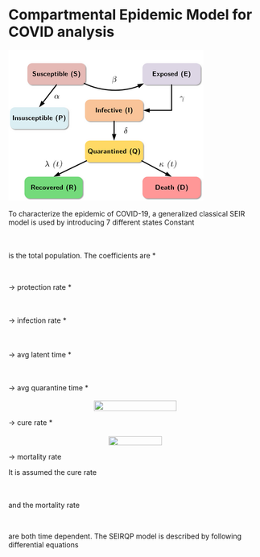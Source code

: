 
# Compartmental Epidemic Model for COVID analysis
![seirqdp model](/seirqdp.png)

To characterize the epidemic of COVID-19, a generalized classical SEIR model is used by introducing 7 different states
Constant <p align="center"><img src="/tex/bb9188fdda20aa975fe905e0527c2622.svg?invert_in_darkmode&sanitize=true" align=middle width=242.59716854999996pt height=14.42921205pt/></p> is the total population.
The coefficients are
*<p align="center"><img src="/tex/a6eca520b045472266ecb2c6c5f2a71c.svg?invert_in_darkmode&sanitize=true" align=middle width=10.576504949999999pt height=7.0776222pt/></p> → protection rate
*<p align="center"><img src="/tex/d74acd278fad497ab7a6e38616718ebc.svg?invert_in_darkmode&sanitize=true" align=middle width=10.165550999999999pt height=14.611878599999999pt/></p> → infection rate
*<p align="center"><img src="/tex/2c0da98e9c4fe60111c204449e329f9f.svg?invert_in_darkmode&sanitize=true" align=middle width=26.25042915pt height=17.399144399999997pt/></p> → avg latent time
*<p align="center"><img src="/tex/cfabb555ac9b0e396f5e788663f376c6.svg?invert_in_darkmode&sanitize=true" align=middle width=24.7546398pt height=14.202794099999998pt/></p> → avg quarantine time
*<p align="center"><img src="/tex/067d63d908a15151c5ec5403374e410c.svg?invert_in_darkmode&sanitize=true" align=middle width=164.93717955pt height=20.5316694pt/></p> → cure rate
*<p align="center"><img src="/tex/89a39e63fc0cc1bc7792643ec8ba7f4e.svg?invert_in_darkmode&sanitize=true" align=middle width=106.70107635000001pt height=18.0201615pt/></p> → mortality rate
  
It is assumed the cure rate <p align="center"><img src="/tex/18f8eacfb4280d2c13c04e23edc6650d.svg?invert_in_darkmode&sanitize=true" align=middle width=9.589082249999999pt height=11.4155283pt/></p> and the mortality rate <p align="center"><img src="/tex/8d8d6de7d9b2c975505cf593972a87a0.svg?invert_in_darkmode&sanitize=true" align=middle width=9.4711155pt height=7.0776222pt/></p> are both time dependent.
The SEIRQP model is described by following differential equations

<p align="center"><img src="/tex/cc4cde61b4f05d62b730cf403142b380.svg?invert_in_darkmode&sanitize=true&sanitize=true" align=middle width=14.469991799999997pt height=14.77813755pt/></p>
